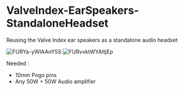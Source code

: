 # ValveIndex-EarSpeakers-StandaloneHeadset

Reusing the Valve Index ear speakers as a standalone audio headset

![FURYa-yWIAAnY5S](https://user-images.githubusercontent.com/31934363/217342625-15472201-9314-4ea7-89a0-2ba13246b665.jpg)
![FURvvktWYAItjEp](https://user-images.githubusercontent.com/31934363/217342655-6dfe9df6-ae76-4499-8465-d1a2941e5cfb.jpg)

Needed :
- 10mm Pogo pins
- Any 50W + 50W Audio amplifier 
